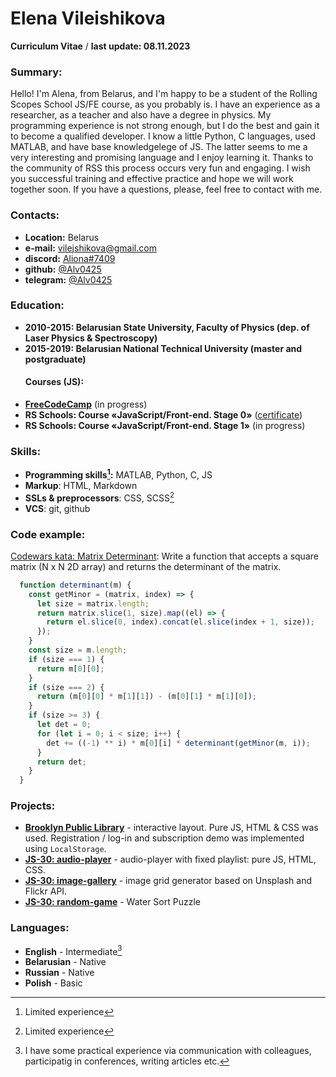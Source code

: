 # Elena Vileishikova
**Curriculum Vitae** / **last update: 08.11.2023**
### Summary:
Hello! I'm Alena, from Belarus, and I'm happy to be a student of the Rolling Scopes School JS/FE course, as you probably is. I have an experience as a researcher, as a teacher and also have a degree in physics. My programming experience is not strong enough, but I do the best and gain it to become a qualified developer. I know a little Python, C languages, used MATLAB, and have base knowledgelege of JS. The latter seems to me a very interesting and promising language and I enjoy learning it. Thanks to the community of RSS this process occurs very fun and engaging. I wish you successful training and effective practice and hope we will work together soon. If you have a questions, please, feel free to contact with me.

### Contacts:
  - **Location:** Belarus
  - **e-mail:** [vilejshikova@gmail.com](mailto:vilejshikova@gmail.com)
  - **discord:** [Aliona#7409](https://discordapp.com/users/1122842754175742052/)
  - **github:** [@Alv0425](https://github.com/Alv0425)
  - **telegram:** [@Alv0425](https://t.me/Alv0425)
  
### Education:
 - **2010-2015: Belarusian State University, Faculty of Physics (dep. of Laser Physics & Spectroscopy)**
 - **2015-2019: Belarusian National Technical University (master and postgraduate)**
   #### Courses (JS):
 - **[FreeCodeCamp](https://www.freecodecamp.org/)** (in progress)
 - **RS Schools: Course «JavaScript/Front-end. Stage 0»** ([certificate](https://app.rs.school/certificate/j77h435w))
 - **RS Schools: Course «JavaScript/Front-end. Stage 1»** (in progress)

### Skills:
  - **Programming skills[^1]:** MATLAB, Python, C, JS 
  - **Markup**: HTML, Markdown
  - **SSLs & preprocessors**: CSS, SCSS[^1]
  - **VCS**: git, github

### Code example:
[Codewars kata: Matrix Determinant](https://www.codewars.com/kata/52a382ee44408cea2500074c): Write a function that accepts a square matrix (N x N 2D array) and returns the determinant of the matrix.

```javascript
  function determinant(m) {
    const getMinor = (matrix, index) => {
      let size = matrix.length;
      return matrix.slice(1, size).map((el) => {
        return el.slice(0, index).concat(el.slice(index + 1, size));
      });
    }
    const size = m.length;
    if (size === 1) {
      return m[0][0];
    } 
    if (size === 2) {
      return (m[0][0] * m[1][1]) - (m[0][1] * m[1][0]);
    }
    if (size >= 3) {
      let det = 0;
      for (let i = 0; i < size; i++) {
        det += ((-1) ** i) * m[0][i] * determinant(getMinor(m, i));
      }
      return det;
    }
  }

```
### Projects:
- **[Brooklyn Public Library](https://alv0425.github.io/JSS0-PRESCHOOL-2023Q2/library/)** - interactive layout. Pure JS, HTML & CSS was used. Registration / log-in and subscription demo was implemented using ``LocalStorage``.
- **[JS-30: audio-player](https://alv0425.github.io/JSS0-PRESCHOOL-2023Q2/audio-player/)** - audio-player with fixed playlist: pure JS, HTML, CSS.
- **[JS-30: image-gallery](https://alv0425.github.io/JSS0-PRESCHOOL-2023Q2/image-gallery/)** - image grid generator based on Unsplash and Flickr API.
- **[JS-30: random-game](https://alv0425.github.io/JSS0-PRESCHOOL-2023Q2/random-game/)** - Water Sort Puzzle

### Languages: 
- **English** - Intermediate[^2] 
- **Belarusian** - Native
- **Russian** - Native
- **Polish** - Basic

[^1]: Limited experience
[^2]: I have some practical experience via communication with colleagues, participatig in conferences, writing articles etc.